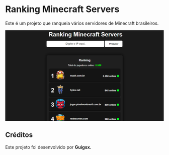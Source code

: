 <h1>Ranking Minecraft Servers</h1>
<p>Este é um projeto que ranqueia vários servidores de Minecraft brasileiros.</p>
    <img src="/github/banner.png" alt="banner">
<h2>Créditos</h2>
<p>Este projeto foi desenvolvido por <strong>Guigsx.</strong>